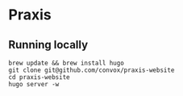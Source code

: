 # Praxis

## Running locally

    brew update && brew install hugo
    git clone git@github.com/convox/praxis-website
    cd praxis-website
    hugo server -w
